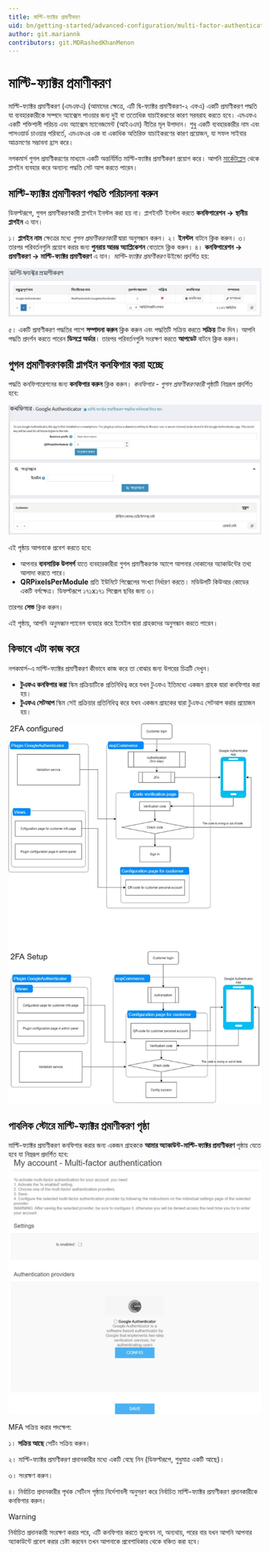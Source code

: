 ```yaml
---
title: মাল্টি-ফ্যাক্টর প্রমাণীকরণ
uid: bn/getting-started/advanced-configuration/multi-factor-authentication
author: git.mariannk
contributors: git.MDRashedKhanMenon
---
```


# মাল্টি-ফ্যাক্টর প্রমাণীকরণ

মাল্টি-ফ্যাক্টর প্রমাণীকরণ (এমএফএ) (আমাদের ক্ষেত্রে, এটি দ্বি-ফ্যাক্টর প্রমাণীকরণ-২ এফএ) একটি প্রমাণীকরণ পদ্ধতি যা ব্যবহারকারীকে সম্পদে অ্যাক্সেস পাওয়ার জন্য দুই বা ততোধিক যাচাইকরণের কারণ সরবরাহ করতে হবে। এমএফএ একটি শক্তিশালী পরিচয় এবং অ্যাক্সেস ম্যানেজমেন্ট (আইএএম) নীতির মূল উপাদান। শুধু একটি ব্যবহারকারীর নাম এবং পাসওয়ার্ড চাওয়ার পরিবর্তে, এমএফএর এক বা একাধিক অতিরিক্ত যাচাইকরণের কারণ প্রয়োজন, যা সফল সাইবার আক্রমণের সম্ভাবনা হ্রাস করে।

নপকমার্স গুগল প্রমাণীকরণের মাধ্যমে একটি অন্তর্নির্মিত মাল্টি-ফ্যাক্টর প্রমাণীকরণ প্রয়োগ করে। আপনি [মার্কেটপ্লেস](https://www.nopcommerce.com/marketplace) থেকে প্লাগইন ব্যবহার করে অন্যান্য পদ্ধতি সেট আপ করতে পারেন।

## মাল্টি-ফ্যাক্টর প্রমাণীকরণ পদ্ধতি পরিচালনা করুন

ডিফল্টরূপে, গুগল প্রমাণীকরণকারী প্লাগইন ইনস্টল করা হয় না। প্লাগইনটি ইনস্টল করতে **কনফিগারেশন → স্থানীয় প্লাগইন** এ যান।

১। **প্লাগইন নাম** ক্ষেত্রের মধ্যে *গুগল প্রমাণীকরণকারী* দ্বারা অনুসন্ধান করুন।
২। **ইনস্টল** বাটনে ক্লিক করুন।
৩। তারপর পরিবর্তনগুলি প্রয়োগ করার জন্য **পুনরায় আরম্ভ অ্যাপ্লিকেশন** বোতামে ক্লিক করুন।
৪। **কনফিগারেশন → প্রমাণীকরণ → মাল্টি-ফ্যাক্টর প্রমাণীকরণ** এ যান। *মাল্টি-ফ্যাক্টর প্রমাণীকরণ* উইন্ডো প্রদর্শিত হয়:

   ![মাল্টি-ফ্যাক্টর প্রমাণীকরণ](_static/multi-factor-authentication/list.jpg)

৫। একটি প্রমাণীকরণ পদ্ধতির পাশে **সম্পাদনা করুন** ক্লিক করুন এবং পদ্ধতিটি সক্রিয় করতে **সক্রিয়** টিক দিন। আপনি পদ্ধতি প্রদর্শন করতে পারেন **ডিসপ্লে অর্ডার**। তারপর পরিবর্তনগুলি সংরক্ষণ করতে **আপডেট** বাটনে ক্লিক করুন।

## গুগল প্রমাণীকরণকারী প্লাগইন কনফিগার করা হচ্ছে

পদ্ধতি কনফিগারেশনের জন্য **কনফিগার করুন** ক্লিক করুন। *কনফিগার - গুগল প্রমাণীকরণকারী* পৃষ্ঠাটি নিম্নরূপ প্রদর্শিত হবে:

![মাল্টি-ফ্যাক্টর প্রমাণীকরণ](_static/multi-factor-authentication/google-authenticator.jpg)

এই পৃষ্ঠায় আপনাকে প্রবেশ করতে হবে:

- আপনার **ব্যবসায়িক উপসর্গ** যাতে ব্যবহারকারীরা গুগল প্রমাণীকরণক অ্যাপে আপনার দোকানের অ্যাকাউন্টের তথ্য আলাদা করতে পারে।
- **QRPixelsPerModule** প্রতি ইউনিটে পিক্সেলের সংখ্যা নির্ধারণ করতে। মডিউলটি কিউআর কোডের একটি বর্গক্ষেত্র। ডিফল্টরূপে ১৭১x১৭১ পিক্সেল ছবির জন্য ৩।

তারপর **সেভ** ক্লিক করুন।

এই পৃষ্ঠায়, আপনি *অনুসন্ধান* প্যানেল ব্যবহার করে ইমেইল দ্বারা গ্রাহকদের অনুসন্ধান করতে পারেন।

## কিভাবে এটা কাজ করে

নপকমার্স-এ মাল্টি-ফ্যাক্টর প্রমাণীকরণ কীভাবে কাজ করে তা বোঝার জন্য উপরের চিত্রটি দেখুন।

- **টুএফএ কনফিগার করা** স্কিম প্রক্রিয়াটিকে প্রতিনিধিত্ব করে যখন টুএফএ ইতিমধ্যে একজন গ্রাহক দ্বারা কনফিগার করা হয়।
- **টুএফএ সেটআপ** স্কিম সেই প্রক্রিয়ার প্রতিনিধিত্ব করে যখন একজন গ্রাহকের দ্বারা টুএফএ সেটআপ করার প্রয়োজন হয়।

![কিভাবে এটা কাজ করে](_static/multi-factor-authentication/diagram.jpg)

## পাবলিক স্টোরে মাল্টি-ফ্যাক্টর প্রমাণীকরণ পৃষ্ঠা

মাল্টি-ফ্যাক্টর প্রমাণীকরণ কনফিগার করার জন্য একজন গ্রাহককে **আমার অ্যাকাউন্ট-মাল্টি-ফ্যাক্টর প্রমাণীকরণ** পৃষ্ঠায় যেতে হবে যা নিম্নরূপ প্রদর্শিত হবে:
![কিভাবে এটা কাজ করে](_static/multi-factor-authentication/my-account.jpg)

MFA সক্রিয় করার পদক্ষেপ:

১। **সক্রিয় আছে** সেটিং সক্রিয় করুন।

২। মাল্টি-ফ্যাক্টর প্রমাণীকরণ প্রদানকারীর মধ্যে একটি বেছে নিন (ডিফল্টরূপে, শুধুমাত্র একটি আছে)।

৩। সংরক্ষণ করুন।

৪। নির্বাচিত প্রদানকারীর পৃথক সেটিংস পৃষ্ঠায় নির্দেশাবলী অনুসরণ করে নির্বাচিত মাল্টি-ফ্যাক্টর প্রমাণীকরণ প্রদানকারীকে কনফিগার করুন।

> [!WARNING]
>
> নির্বাচিত প্রদানকারী সংরক্ষণ করার পরে, এটি কনফিগার করতে ভুলবেন না, অন্যথায়, পরের বার যখন আপনি আপনার অ্যাকাউন্টে প্রবেশ করার চেষ্টা করবেন তখন আপনাকে প্রবেশাধিকার থেকে বঞ্চিত করা হবে।
